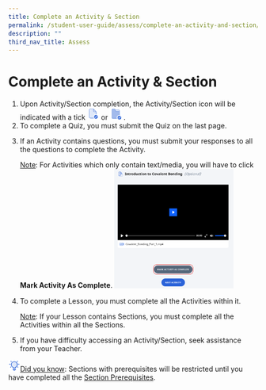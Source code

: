 ```yaml
---
title: Complete an Activity & Section
permalink: /student-user-guide/assess/complete-an-activity-and-section/
description: ""
third_nav_title: Assess
---
```

<h1 id="complete-an-activity-section">Complete an Activity &amp; Section</h1>
<ol>
<li>Upon Activity/Section completion, the Activity/Section icon will be indicated with a tick <img style="width:1.5rem; display: inline;" src="/images/Icons/ActivityTick.svg"> or <img style="width:1.5rem; display: inline;" src="/images/Icons/SectionCompleted32.svg"> .</li>
<li>To complete a Quiz, you must submit the Quiz on the last page.</li>
<li><p>If an Activity contains questions, you must submit your responses to all the questions to complete the Activity.</p>
	<p> <u>Note</u>: For Activities which only contain text/media, you will have to click <strong>Mark Activity As Complete</strong>. <img style="width: 50%;" src="/images/1Student/As-MarkComplete.png"></p>
</li>
<li><p>To complete a Lesson, you must complete all the Activities within it.</p>
	<p> <u>Note</u>: If your Lesson contains Sections, you must complete all the Activities within all the Sections.</p>
</li>
<li><p>If you have difficulty accessing an Activity/Section, seek assistance from your Teacher.</p>
</li>
</ol>
<p><img style="width:1.5rem; display: inline;" src="/images/Icons/Bulb32.svg"><u>Did you know</u>: Sections with prerequisites will be restricted until you have completed all the <a target="_blank" href="/student-user-guide/assess/navigate-an-assignment/">Section Prerequisites</a>.</p>
